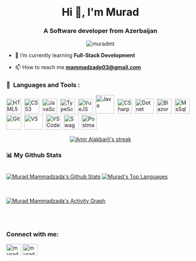 <h1 align="center">Hi 👋, I'm Murad</h1>
<h3 align="center">A Software developer from Azerbaijan</h3>
<p align="center"> <img src="https://komarev.com/ghpvc/?username=muradmt&label=Profile%20views&color=0e75b6&style=flat" alt="muradmt" /> </p>

- 🌱 I’m currently learning **Full-Stack Development**

- 📫 How to reach me **mammadzade03@gmail.com**

### 🚀 &nbsp;Languages and Tools :

<p>
<img src="https://raw.githubusercontent.com/yurijserrano/Github-Profile-Readme-Logos/042e36c55d4d757621dedc4f03108213fbb57ec4/others/html.svg" title="HTML5" alt="HTML5"  width="40" height="40"/>&nbsp;
  <img src="https://raw.githubusercontent.com/yurijserrano/Github-Profile-Readme-Logos/042e36c55d4d757621dedc4f03108213fbb57ec4/others/css.svg" title="CSS3" alt="CSS3"  width="40" height="40"/>&nbsp;
<img src="https://raw.githubusercontent.com/yurijserrano/Github-Profile-Readme-Logos/042e36c55d4d757621dedc4f03108213fbb57ec4/programming%20languages/javascript.svg" title="JavaScript" alt="JavaScript"  width="40" height="40"/>&nbsp;
  <img src="https://raw.githubusercontent.com/yurijserrano/Github-Profile-Readme-Logos/042e36c55d4d757621dedc4f03108213fbb57ec4/programming%20languages/typescript.svg" title="TypeScript" alt="TypeScript"  width="40" height="40"/>&nbsp;
  <img src="https://raw.githubusercontent.com/yurijserrano/Github-Profile-Readme-Logos/042e36c55d4d757621dedc4f03108213fbb57ec4/frameworks/vuejs.svg" title="VueJS" alt="VueJS" width="40" height="40" />&nbsp;
  <img src="https://raw.githubusercontent.com/yurijserrano/Github-Profile-Readme-Logos/042e36c55d4d757621dedc4f03108213fbb57ec4/programming%20languages/java.svg" title="Java" alt="Java"  width="50" height="50"/>&nbsp;
<img src="https://seeklogo.com/images/C/c-sharp-c-logo-02F17714BA-seeklogo.com.png" title="CSharp" alt="CSharp" width="40" height="40"/>&nbsp;
<img src="https://logos-world.net/wp-content/uploads/2022/01/NET-Framework-Logo.png" title="Dotnet" alt="Dotnet" width="50" height="40"/>&nbsp;
<img src="https://upload.wikimedia.org/wikipedia/commons/d/d0/Blazor.png" title="Blazor" alt="Blazor" width="40" height="40"/>&nbsp;
<img src="https://seeklogo.com/images/M/microsoft-sql-server-logo-96AF49E2B3-seeklogo.com.png" title="MsSql" alt="MsSql" width="40" height="40"/>&nbsp;
<img src="https://upload.wikimedia.org/wikipedia/commons/thumb/3/3f/Git_icon.svg/1200px-Git_icon.svg.png" title="Git" alt="Git" width="40" height="40"/>&nbsp;
<img src="https://raw.githubusercontent.com/yurijserrano/Github-Profile-Readme-Logos/042e36c55d4d757621dedc4f03108213fbb57ec4/ides/vs-studio.svg" title="VS" alt="VS" width="50" height="40"/>&nbsp;
<img src="https://upload.wikimedia.org/wikipedia/commons/9/9a/Visual_Studio_Code_1.35_icon.svg" title="VS Code" alt="VS Code" width="40" height="40"/>&nbsp;
<img src="https://encrypted-tbn0.gstatic.com/images?q=tbn:ANd9GcSj1QzMcvWvOgXqgqyD7z1euhr7g_n1R6BXbquHCrY&s" title="Swagger" alt="Swagger" width="40" height="40"/>&nbsp;
<img src="https://www.vectorlogo.zone/logos/getpostman/getpostman-icon.svg" title="Postman" alt="Postman" width="40" height="40"/>&nbsp;
</p>

<p align="center">
  <a href="https://github-readme-streak-stats.herokuapp.com/?user=MuradMT&theme=black-ice&hide_border=true&stroke=0000&background=060A0CD0">
  <img title="🔥 Get streak stats for your profile at git.io/streak-stats" alt="Amir Alakbarli's streak" src="https://github-readme-streak-stats.herokuapp.com/?user=MuradMT&theme=black-ice&hide_border=true&stroke=0000&background=060A0CD0"/>
  </a>
</p>

### 📊 My Github Stats

<br/>
<a href="https://github-readme-stats.vercel.app/api?username=MuradMT&show_icons=true&count_private=true&theme=react&hide_border=true&bg_color=0D1117"><img alt="Murad Mammadzada's Github Stats" src="https://github-readme-stats.vercel.app/api?username=MuradMT&show_icons=true&count_private=true&theme=react&hide_border=true&bg_color=0D1117" /></a>
<a href="https://github-readme-stats.vercel.app/api/top-langs/?username=MuradMT&langs_count=8&count_private=true&layout=compact&theme=react&hide_border=true&bg_color=0D1117"><img alt="Murad's Top Languages" src="https://github-readme-stats.vercel.app/api/top-langs/?username=MuradMT&langs_count=8&count_private=true&layout=compact&theme=react&hide_border=true&bg_color=0D1117" /></a>
<br/>
<br/>
<br/>

<a href="https://github-readme-activity-graph.cyclic.app/graph?username=MuradMT&theme=github-compact"><img alt="Murad Mammadzada's Activity Graph" src="https://github-readme-activity-graph.cyclic.app/graph?username=MuradMT&theme=github-compact" /></a>

<br/>
<br/>

### Connect with me:

<p align="left">

<a href="https://linkedin.com/in/murad mammadzade" target="blank"><img align="center" src="https://raw.githubusercontent.com/rahuldkjain/github-profile-readme-generator/master/src/images/icons/Social/linked-in-alt.svg" alt="murad-mammadzada-663723237" height="30" width="40" /></a>
<a href="https://instagram.com/murad2003m" target="blank"><img align="center" src="https://raw.githubusercontent.com/rahuldkjain/github-profile-readme-generator/master/src/images/icons/Social/instagram.svg" alt="murad2003m" height="30" width="40" /></a>

</p>
